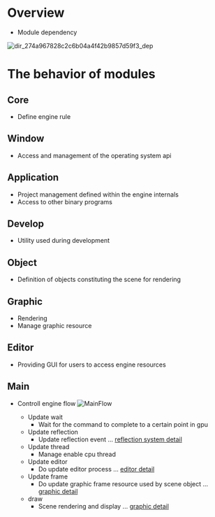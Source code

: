 # Overview
- Module dependency 
  
![dir_274a967828c2c6b04a4f42b9857d59f3_dep](https://github.com/nupnup-hub/JinEngine/assets/59456231/19e55b64-b7e7-407a-ad3a-1c8d7a717d09) 
 
#  The behavior of modules

## Core
- Define engine rule 

## Window
- Access and management of the operating system api

## Application
- Project management defined within the engine internals
- Access to other binary programs

## Develop
- Utility used during development

## Object
- Definition of objects constituting the scene for rendering

## Graphic
- Rendering
- Manage graphic resource

## Editor 
- Providing GUI for users to access engine resources

## Main
- Controll engine flow 
![MainFlow](https://github.com/nupnup-hub/JinEngine/assets/59456231/b0cf7f36-02d2-4cef-b253-2474ae844061)

  - Update wait
    - Wait for the command to complete to a certain point in gpu
  - Update reflection
    - Update reflection event ... [reflection system detail](https://github.com/nupnup-hub/JinEngine/blob/Main/docs/Architecture/TypeReflection.md)
  - Update thread
    - Manage enable cpu thread
  - Update editor
    - Do update editor process ... [editor detail](https://github.com/nupnup-hub/JinEngine/blob/Main/docs/Architecture/Editor.md)
  - Update frame
    - Do update graphic frame resource used by scene object ... [graphic detail](https://github.com/nupnup-hub/JinEngine/blob/Main/docs/Architecture/Graphic.md)
  - draw
    - Scene rendering and display ... [graphic detail](https://github.com/nupnup-hub/JinEngine/blob/Main/docs/Architecture/Graphic.md)
  


